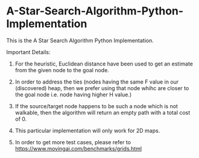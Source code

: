 # A-Star-Search-Algorithm-Python-Implementation
This is the A Star Search Algorithm Python Implementation. 

Important Details:

 1. For the heuristic, Euclidean distance have been used to get an estimate from the given node to the goal node.
 
 2. In order to address the ties (nodes having the same F value in our (discovered) heap, then we prefer using that node whihc are closer to the goal node i.e. node having higher H value.)
 
 3. If the source/target node happens to be such a node which is not walkable, then the algorithm will return an empty path with a total cost of 0.
 
 4. This particular implementation will only work for 2D maps.
 
 5. In order to get more test cases, please refer to https://www.movingai.com/benchmarks/grids.html
